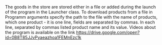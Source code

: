 
The goods in the store are stored either in a file or added during the launch of the program in the Launcher class.
To download products from a file in Programm arguments specify the path to the file with the name of products, which
one product - it is one line, fields are separated by commas. In each line, separated by commas listed product name and its value.
Videos about the program is available on the link
https://drive.google.com/open?id=0B8T85JJvPyaeazhoa1FEMnEzc1k
